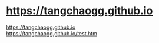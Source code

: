 # https://tangchaogg.github.io
https://tangchaogg.github.io<br>
https://tangchaogg.github.io/test.htm
